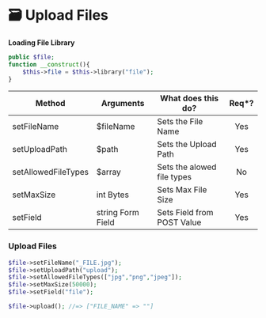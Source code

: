 # 🗃 Upload Files

**Loading File Library**

```php
public $file;
function __construct(){
    $this->file = $this->library("file");
}
```

| Method              | Arguments         | What does this do?         | Req\*? |
| ------------------- | ----------------- | -------------------------- | :----: |
| setFileName         | $fileName         | Sets the File Name         |   Yes  |
| setUploadPath       | $path             | Sets the Upload Path       |   Yes  |
| setAllowedFileTypes | $array            | Sets the alowed file types |   No   |
| setMaxSize          | int Bytes         | Sets Max File Size         |   Yes  |
| setField            | string Form Field | Sets Field from POST Value |   Yes  |

### Upload Files

```php
$file->setFileName("_FILE.jpg");
$file->setUploadPath("upload");
$file->setAllowedFileTypes(["jpg","png","jpeg"]);
$file->setMaxSize(50000);
$file->setField("file");

$file->upload(); //=> ["FILE_NAME" => ""]
```
